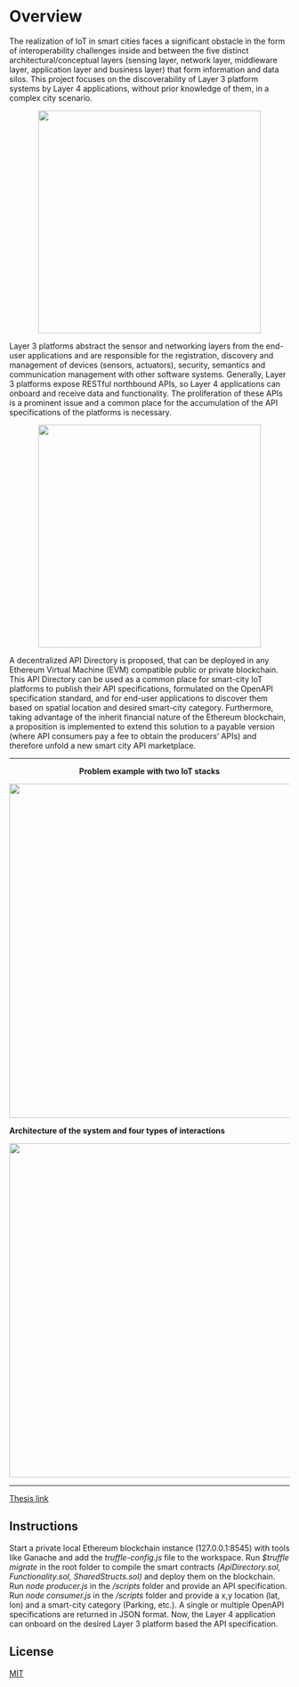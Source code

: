 # Overview

The realization of IoT in smart cities faces a significant obstacle in the form of interoperability challenges inside and between the five distinct architectural/conceptual layers (sensing layer, network layer, middleware layer, application layer and business layer) that form information and data silos. This project focuses on the discoverability of Layer 3 platform systems by Layer 4 applications, without prior knowledge of them, in a complex city scenario.
<p align="center"><img src="https://github.com/ThomasPappas00/Decentralized-API-Registration-and-Discovery-System/assets/75483971/02600cc9-b051-4a41-b265-90e3e7ba5faa" width="400"/></p>


Layer 3 platforms abstract the sensor and networking layers from the end-user applications and are responsible for the registration, discovery and management of devices (sensors, actuators), security, semantics and communication management with other software systems. Generally, Layer 3 platforms expose RESTful northbound APIs, so Layer 4 applications can onboard and receive data and functionality. The proliferation of these APIs is a prominent issue and a common place for the accumulation of the API specifications of the platforms is necessary.

<p align="center"><img src="https://github.com/ThomasPappas00/Decentralized-API-Registration-and-Discovery-System/assets/75483971/23789ab5-7ec6-4898-a066-a98bd6e2c7b6" width="400"/></p>

A decentralized API Directory is proposed, that can be deployed in any Ethereum Virtual Machine (EVM) compatible public or private blockchain. This API Directory can be used as a common place for smart-city IoT platforms to publish their API specifications, formulated on the OpenAPI specification standard, and for end-user applications to discover them based on spatial location and desired smart-city category. Furthermore, taking advantage of the inherit financial nature of the Ethereum blockchain, a proposition is implemented to extend this solution to a payable version (where API consumers pay a fee to obtain the producers’ APIs) and therefore unfold a new smart city API marketplace.

--- 
**<p style="text-align: center;">Problem example with two IoT stacks</p>**

<p align="center"> <img src="https://github.com/ThomasPappas00/Decentralized-API-Registration-and-Discovery-System/assets/75483971/3095189a-bc32-418a-9c33-12cb262ab132" width="600"/> </p>

**Architecture of the system and four types of interactions**
<p align="center"><img src="https://github.com/ThomasPappas00/Decentralized-API-Registration-and-Discovery-System/assets/75483971/ebd88fa2-2c94-4395-8935-6dde4c18c08c" width="600"/></p> 

---

[Thesis link](https://hdl.handle.net/10889/24723)

## Instructions
Start a private local Ethereum blockchain instance (127.0.0.1:8545) with tools like Ganache and add the _truffle-config.js_ file to the workspace. Run _$truffle migrate_ in the root folder to compile the smart contracts _(ApiDirectory.sol, Functionality.sol, SharedStructs.sol)_ and deploy them on the blockchain. Run _node producer.js_ in the _/scripts_ folder and provide an API specification. Run _node consumer.js_ in the _/scripts_ folder and provide a x,y location (lat, lon) and a smart-city category (Parking, etc.). A single or multiple OpenAPI specifications are returned in JSON format. Now, the Layer 4 application can onboard on the desired Layer 3 platform based the API specification. 

## License
[MIT](https://choosealicense.com/licenses/mit/)

